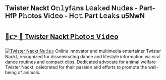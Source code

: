 ## Twister Nackt O𝚗𝚕yf𝚊ns L𝚎a𝚔ed N𝚞𝚍es - Part-HfP P𝚑𝚘tos Vi𝚍𝚎o - H𝚘𝚝 Part L𝚎a𝚔s u5NwN

# <h2><a href="http://kfexvp.oniu.top/?m=Twister+Nackt">🔗👉 🔴 Twister Nackt P𝚑ot𝚘𝚜 V𝚒d𝚎o</a></h2>

[![Twister Nackt Nu𝚍e𝚜](https://i.imgur.com/0qMVB7G.gif)](http://kfexvp.oniu.top/?m=Twister+Nackt)
Online innovator and multimedia entertainer Twister Nackt, recognized for disseminating dance and lifestyle information via viral dance routines and compact clips. Dedicated advocate for animal welfare Twister Nackt, celebrated for their passion and efforts to promote the well-being of animals.  
